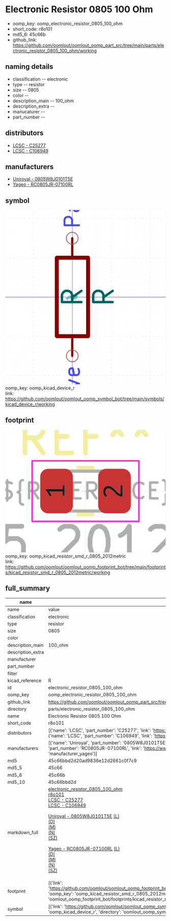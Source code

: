# Electronic Resistor 0805 100 Ohm

  
* oomp_key: oomp_electronic_resistor_0805_100_ohm 
* short_code: r8o101
* md5_6: 45c66b  
* github_link: https://github.com/oomlout/oomlout_oomp_part_src/tree/main/parts/electronic_resistor_0805_100_ohm/working  
## naming details
* classification -- electronic
* type -- resistor
* size -- 0805
* color -- 
* description_main -- 100_ohm
* description_extra -- 
* manucaturer -- 
* part_number -- 

## distributors
* [LCSC - C25277](https://lcsc.com/product-detail/C25277.html)  
* [LCSC - C106949](https://lcsc.com/product-detail/C106949.html)  

## manufacturers
* [Uniroyal - 0805W8J0101T5E]()  
* [Yageo - RC0805JR-07100RL](https://www.yageo.com/en/Chart/Download/pdf/RC0805JR-07100RL)  

## symbol

![](symbol/0/working/working_600.png)  
oomp_key: oomp_kicad_device_r  
link: https://github.com/oomlout/oomlout_oomp_symbol_bot/tree/main/symbols/kicad_device_r/working  

## footprint

![](footprint/0/working/working_600.png)  
oomp_key: oomp_kicad_resistor_smd_r_0805_2012metric  
link: https://github.com/oomlout/oomlout_oomp_footprint_bot/tree/main/footprints/kicad_resistor_smd_r_0805_2012metric/working  

## full_summary
| name | value | 
| --- | --- | 
| name | value | 
| classification | electronic | 
| type | resistor | 
| size | 0805 | 
| color |  | 
| description_main | 100_ohm | 
| description_extra |  | 
| manufacturer |  | 
| part_number |  | 
| filter |  | 
| kicad_reference | R | 
| id | electronic_resistor_0805_100_ohm | 
| oomp_key | oomp_electronic_resistor_0805_100_ohm | 
| github_link | https://github.com/oomlout/oomlout_oomp_part_src/tree/main/parts/electronic_resistor_0805_100_ohm/working | 
| directory | parts/electronic_resistor_0805_100_ohm | 
| name | Electronic Resistor 0805 100 Ohm | 
| short_code | r8o101 | 
| distributors | [{'name': 'LCSC', 'part_number': 'C25277', 'link': 'https://lcsc.com/product-detail/C25277.html', 'id': 'distributor_lcsc'}, {'name': 'LCSC', 'part_number': 'C106949', 'link': 'https://lcsc.com/product-detail/C106949.html', 'id': 'distributor_lcsc'}] | 
| manufacturers | [{'name': 'Uniroyal', 'part_number': '0805W8J0101T5E', 'link': '', 'id': 'manufacturer_uniroyal'}, {'name': 'Yageo', 'part_number': 'RC0805JR-07100RL', 'link': 'https://www.yageo.com/en/Chart/Download/pdf/RC0805JR-07100RL', 'id': 'manufacturer_yageo'}] | 
| md5 | 45c66bbd2d20ad9836e12d2661c0f7c9 | 
| md5_5 | 45c66 | 
| md5_6 | 45c66b | 
| md5_10 | 45c66bbd2d | 
| markdown_full | [electronic_resistor_0805_100_ohm](https://github.com/oomlout/oomlout_oomp_part_src/tree/main/parts/electronic_resistor_0805_100_ohm/working)<br>[r8o101](https://github.com/oomlout/oomlout_oomp_part_src/tree/main/parts/electronic_resistor_0805_100_ohm/working)<br>[LCSC - C25277<br>](https://lcsc.com/product-detail/C25277.html)[LCSC - C106949<br>](https://lcsc.com/product-detail/C106949.html)<br>[Uniroyal - 0805W8J0101T5E]() [(L)<br>](https://www.lcsc.com/search?q=0805W8J0101T5E)[(D)<br>](https://www.digikey.com/en/products?,keywords=0805W8J0101T5E)[(M)<br>](https://www.mouser.com/Search/Refine?Keyword=0805W8J0101T5E)[(N)<br>](https://www.newark.com/search?st=0805W8J0101T5E)[(SZ)<br>](https://so.szlcsc.com/global.html?k=0805W8J0101T5E)<br>[Yageo - RC0805JR-07100RL](https://www.yageo.com/en/Chart/Download/pdf/RC0805JR-07100RL) [(L)<br>](https://www.lcsc.com/search?q=RC0805JR-07100RL)[(D)<br>](https://www.digikey.com/en/products?,keywords=RC0805JR-07100RL)[(M)<br>](https://www.mouser.com/Search/Refine?Keyword=RC0805JR-07100RL)[(N)<br>](https://www.newark.com/search?st=RC0805JR-07100RL)[(SZ)<br>](https://so.szlcsc.com/global.html?k=RC0805JR-07100RL)<br> | 
| footprint | [{'link': 'https://github.com/oomlout/oomlout_oomp_footprint_bot/tree/main/foootprntss/kicad_resistor_smd_r_0805_2012metric', 'oomp_key': 'oomp_kicad_resistor_smd_r_0805_2012metric', 'directory': 'oomlout_oomp_footprint_bot/footprints/kicad_resistor_smd_r_0805_2012metric//working/working.kicad_mod'}] | 
| symbol | [{'link': 'https://github.com/oomlout/oomlout_oomp_symbol_bot/tree/main/symbols/kicad_device_r', 'oomp_key': 'oomp_kicad_device_r', 'directory': 'oomlout_oomp_symbol_bot/symbols/kicad_device_r//working/working.kicad_sym'}] | 
